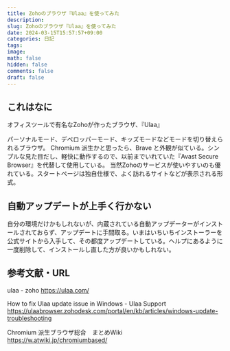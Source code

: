 ```yaml
---
title: Zohoのブラウザ『Ulaa』を使ってみた
description:
slug: Zohoのブラウザ『Ulaa』を使ってみた
date: 2024-03-15T15:57:57+09:00
categories: 日記
tags:
image:
math: false
hidden: false
comments: false
draft: false
---
```


## これはなに

オフィスツールで有名なZohoが作ったブラウザ、『Ulaa』

パーソナルモード、デベロッパーモード、キッズモードなどモードを切り替えられるブラウザ。
Chromium 派生かと思ったら、Brave と外観が似ている。シンプルな見た目だし、軽快に動作するので、以前までいれていた『Avast Secure Browser』を代替して使用している。
当然Zohoのサービスが使いやすいのも優れている。スタートページは独自仕様で、よく訪れるサイトなどが表示される形式。

## 自動アップデートが上手く行かない
自分の環境だけかもしれないが、内蔵されている自動アップデーターがインストールされておらず、アップデートに手間取る。いまはいちいちインストーラーを公式サイトから入手して、その都度アップデートしている。ヘルプにあるように一度削除して、インストールし直した方が良いかもしれない。

## 参考文献・URL

ulaa - zoho
https://ulaa.com/

How to fix Ulaa update issue in Windows - Ulaa Support
https://ulaabrowser.zohodesk.com/portal/en/kb/articles/windows-update-troubleshooting

Chromium 派生ブラウザ総合　まとめWiki
https://w.atwiki.jp/chromiumbased/